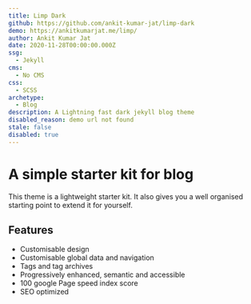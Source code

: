 ```yaml
---
title: Limp Dark
github: https://github.com/ankit-kumar-jat/limp-dark
demo: https://ankitkumarjat.me/limp/
author: Ankit Kumar Jat
date: 2020-11-28T00:00:00.000Z
ssg:
  - Jekyll
cms:
  - No CMS
css:
  - SCSS
archetype:
  - Blog
description: A Lightning fast dark jekyll blog theme
disabled_reason: demo url not found
stale: false
disabled: true
---
```


# A simple starter kit for blog

This theme is a lightweight starter kit. It also gives you a well organised starting point to extend it for yourself.

## Features

- Customisable design
- Customisable global data and navigation
- Tags and tag archives
- Progressively enhanced, semantic and accessible
- 100 google Page speed index score
- SEO optimized
